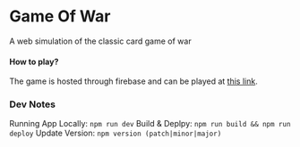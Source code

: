 # Game Of War
A web simulation of the classic card game of war

#### How to play?

The game is hosted through firebase and can be played at [this link](https://cards-gameofwar.web.app/).


### Dev Notes

Running App Locally: `npm run dev`
Build & Deplpy: `npm run build && npm run deploy`
Update Version: `npm version (patch|minor|major)`